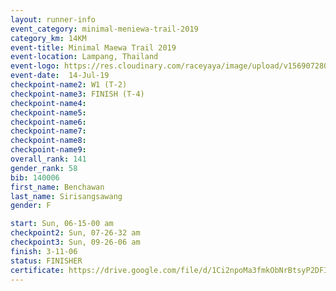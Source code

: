 ```yaml
---
layout: runner-info 
event_category: minimal-meniewa-trail-2019 
category_km: 14KM 
event-title: Minimal Maewa Trail 2019 
event-location: Lampang, Thailand 
event-logo: https://res.cloudinary.com/raceyaya/image/upload/v1569072805/logo/minimal-trail_ktnvsp.jpg 
event-date:  14-Jul-19 
checkpoint-name2: W1 (T-2) 
checkpoint-name3: FINISH (T-4) 
checkpoint-name4: 
checkpoint-name5: 
checkpoint-name6: 
checkpoint-name7: 
checkpoint-name8: 
checkpoint-name9: 
overall_rank: 141
gender_rank: 58
bib: 140006
first_name: Benchawan
last_name: Sirisangsawang
gender: F

start: Sun, 06-15-00 am
checkpoint2: Sun, 07-26-32 am
checkpoint3: Sun, 09-26-06 am
finish: 3-11-06
status: FINISHER
certificate: https://drive.google.com/file/d/1Ci2npoMa3fmkObNrBtsyP2DFIC8DKGOm/view?usp=sharing
---
```

